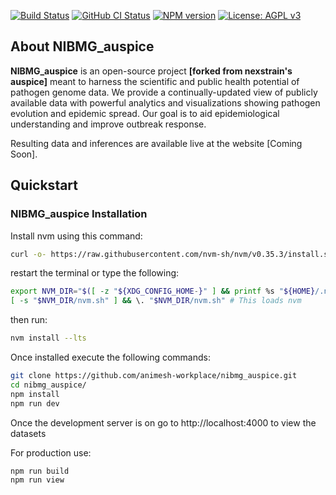 [![Build Status](https://travis-ci.com/nextstrain/auspice.svg?branch=master)](https://travis-ci.com/nextstrain/auspice)
[![GitHub CI Status](https://travis-ci.com/nextstrain/auspice.svg?branch=master)](https://github.com/nextstrain/auspice/actions?query=workflow%3Aci)
[![NPM version](https://img.shields.io/npm/v/auspice.svg?style=flat)](https://www.npmjs.com/package/auspice)
[![License: AGPL v3](https://img.shields.io/badge/License-AGPL%20v3-blue.svg)](https://www.gnu.org/licenses/agpl-3.0)

## About NIBMG_auspice

**NIBMG_auspice** is an open-source project **[forked from nexstrain's auspice]** meant to harness the scientific and public health potential of pathogen genome data.
We provide a continually-updated view of publicly available data with powerful analytics and visualizations showing pathogen evolution and epidemic spread.
Our goal is to aid epidemiological understanding and improve outbreak response.

Resulting data and inferences are available live at the website [Coming Soon].

## Quickstart

### NIBMG_auspice Installation

Install nvm using this command:

```bash
curl -o- https://raw.githubusercontent.com/nvm-sh/nvm/v0.35.3/install.sh | bash
```

restart the terminal or type the following:

```bash
export NVM_DIR="$([ -z "${XDG_CONFIG_HOME-}" ] && printf %s "${HOME}/.nvm" || printf %s "${XDG_CONFIG_HOME}/nvm")"
[ -s "$NVM_DIR/nvm.sh" ] && \. "$NVM_DIR/nvm.sh" # This loads nvm
```
then run:

```bash
nvm install --lts
```

Once installed execute the following commands:

```bash
git clone https://github.com/animesh-workplace/nibmg_auspice.git
cd nibmg_auspice/
npm install
npm run dev
```
Once the development server is on go to http://localhost:4000 to view the datasets

For production use:
```bash
npm run build
npm run view
```